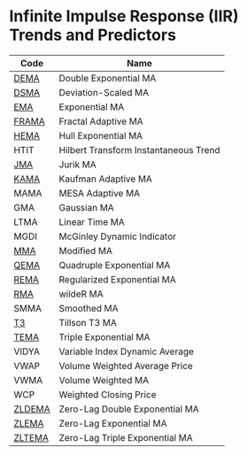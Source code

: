 # Infinite Impulse Response (IIR) Trends and Predictors

| Code | Name |
| ------------ | ---------------------------------------- |
| [DEMA](/indicators/trends_IIR/dema.md) | Double Exponential MA |
| [DSMA](/indicators/trends_IIR/dsma.md) | Deviation-Scaled MA |
| [EMA](/indicators/trends_IIR/ema.md) | Exponential MA |
| [FRAMA](/indicators/trends_IIR/frama.md) | Fractal Adaptive MA |
| [HEMA](/indicators/trends_IIR/hema.md) | Hull Exponential MA |
| HTIT | Hilbert Transform Instantaneous Trend |
| [JMA](/indicators/trends_IIR/jma.md) | Jurik MA |
| [KAMA](/indicators/trends_IIR/kama.md) | Kaufman Adaptive MA |
| MAMA | MESA Adaptive MA |
| GMA | Gaussian MA |
| LTMA | Linear Time MA |
| MGDI | McGinley Dynamic Indicator |
| [MMA](/indicators/trends_IIR/mma.md) | Modified MA |
| [QEMA](/indicators/trends_IIR/qema.md) | Quadruple Exponential MA |
| [REMA](/indicators/trends_IIR/rema.md) | Regularized Exponential MA |
| [RMA](/indicators/trends_IIR/rma.md) | wildeR MA |
| SMMA | Smoothed MA |
| [T3](/indicators/trends_IIR/t3.md) | Tillson T3 MA |
| [TEMA](/indicators/trends_IIR/tema.md) | Triple Exponential MA |
| VIDYA | Variable Index Dynamic Average |
| VWAP | Volume Weighted Average Price |
| VWMA | Volume Weighted MA |
| WCP | Weighted Closing Price |
| [ZLDEMA](/indicators/trends_IIR/zldema.md) | Zero-Lag Double Exponential MA |
| [ZLEMA](/indicators/trends_IIR/zlema.md) | Zero-Lag Exponential MA |
| [ZLTEMA](/indicators/trends_IIR/zltema.md) | Zero-Lag Triple Exponential MA |
